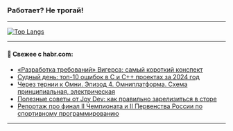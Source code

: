 ### Работает? Не трогай!

---
<!--
#### 🛠️ Technical stack:

![Java](https://img.shields.io/badge/Java-informational?logo=Oracle&style=flat&logoColor=white&color=FF4500)
![Kotlin](https://img.shields.io/badge/Kotlin-informational?logo=Kotlin&style=flat&logoColor=white&color=774D97)
![TS](https://img.shields.io/badge/TypeScript-informational?logo=typeScript&style=flat&logoColor=black&color=017acc)
![Python](https://img.shields.io/badge/Python-informational?logo=Python&style=flat&logoColor=black&color=ffdd54) <br>
![Spring](https://img.shields.io/badge/Spring-informational?logo=Spring&style=flat&logoColor=white&color=6DB33F) 
![SpringBoot](https://img.shields.io/badge/SpringBoot-informational?logo=SpringBoot&style=flat&logoColor=white&color=6DB33F)
![Nest](https://img.shields.io/badge/NestJS-informational?logo=NestJS&style=flat&logoColor=white&color=E0234E) 
![NodeJS](https://img.shields.io/badge/NodeJS-informational?logo=node.js&style=flat&logoColor=white&color=70A760)<br>
![PostgreSQL](https://img.shields.io/badge/PostgreSQL-informational?logo=PostgreSQL&style=flat&logoColor=white&color=DAA520)
![MongoDB](https://img.shields.io/badge/MongoDB-informational?logo=MongoDB&style=flat&logoColor=white&color=870000)
![Apache](https://img.shields.io/badge/Apache-informational?logo=apache&style=flat&logoColor=white&color=f74e28)

___ 
-->

<!--- #### 🛠️ : --->

[![Top Langs](https://github-readme-stats-82jvfl3w3-advtsettinggmailcoms-projects.vercel.app/api/top-langs/?username=zloylis&langs_count=10&hide_title=true&title_color=e6edf3&size_weight=0.5&count_weight=0.5&layout=compact&hide_progress=true&hide_border=true&theme=dracula)](https://github.com/zloylis)

<!---


####  :octocat:&nbsp;&nbsp; Статистика:

![GitHub stats](https://github-readme-stats-u2qms2cxw-advtsettinggmailcoms-projects.vercel.app/api?username=zloylis&show_icons=true&hide_border=true&theme=dracula&title_color=e6edf3&include_all_commits=true&count_private=true&hide_rank=false&hide_title=true&rank_icon=github)
-->
---

#### 💬 Свежее с habr.com:

<!-- BLOG-POST-LIST:START -->
- [«Разработка требований» Вигерса: самый короткий конспект](https://habr.com/ru/articles/870572/?utm_source=habrahabr&utm_medium=rss&utm_campaign=870572)
- [Судный день: топ-10 ошибок в C и C++ проектах за 2024 год](https://habr.com/ru/companies/pvs-studio/articles/870566/?utm_source=habrahabr&utm_medium=rss&utm_campaign=870566)
- [Через тернии к Омни. Эпизод 4. Омниплатформа. Схема принципиальная, электрическая](https://habr.com/ru/companies/vtb/articles/866454/?utm_source=habrahabr&utm_medium=rss&utm_campaign=866454)
- [Полезные советы от Joy Dev: как правильно зарелизиться в сторе](https://habr.com/ru/articles/870554/?utm_source=habrahabr&utm_medium=rss&utm_campaign=870554)
- [Репортаж про финал II Чемпионата и II Первенства России по спортивному программированию](https://habr.com/ru/articles/870470/?utm_source=habrahabr&utm_medium=rss&utm_campaign=870470)
<!-- BLOG-POST-LIST:END -->

---
